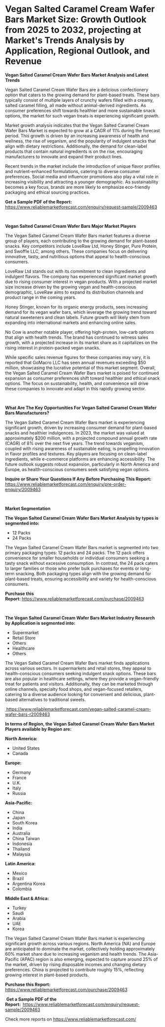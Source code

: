 <p><h1>Vegan Salted Caramel Cream Wafer Bars Market Size: Growth Outlook from 2025 to 2032, projecting at Market's Trends Analysis by Application, Regional Outlook, and Revenue</h1></p><p><strong>Vegan Salted Caramel Cream Wafer Bars Market Analysis and Latest Trends</strong></p>
<p><p>Vegan Salted Caramel Cream Wafer Bars are a delicious confectionery option that caters to the growing demand for plant-based treats. These bars typically consist of multiple layers of crunchy wafers filled with a creamy, salted caramel filling, all made without animal-derived ingredients. As consumer preferences shift towards healthier and more sustainable snack options, the market for such vegan treats is experiencing significant growth.</p><p>Market growth analysis indicates that the Vegan Salted Caramel Cream Wafer Bars Market is expected to grow at a CAGR of 11% during the forecast period. This growth is driven by an increasing awareness of health and wellness, the rise of veganism, and the popularity of indulgent snacks that align with dietary restrictions. Additionally, the demand for clean-label products that contain natural ingredients is on the rise, encouraging manufacturers to innovate and expand their product lines.</p><p>Recent trends in the market include the introduction of unique flavor profiles and nutrient-enhanced formulations, catering to diverse consumer preferences. Social media and influencer promotions also play a vital role in increasing visibility and attracting a younger demographic. As sustainability becomes a key focus, brands are more likely to emphasize eco-friendly packaging and ethical sourcing practices.</p></p>
<p><strong>Get a Sample PDF of the Report:&nbsp;</strong> <a href="https://www.reliablemarketforecast.com/enquiry/request-sample/2009463?utm_campaign=2246&utm_medium=2&utm_source=Github&utm_content=ia&utm_term=15022025&utm_id=vegan-salted-caramel-cream-wafer-bars">https://www.reliablemarketforecast.com/enquiry/request-sample/2009463</a></p>
<p>&nbsp;</p>
<p><strong>Vegan Salted Caramel Cream Wafer Bars Major Market Players</strong></p>
<p><p>The Vegan Salted Caramel Cream Wafer Bars market features a diverse group of players, each contributing to the growing demand for plant-based snacks. Key competitors include LoveRaw Ltd, Honey Stinger, Pure Protein, and Swoffle LLC, among others. These companies focus on delivering innovative, tasty, and nutritious options that appeal to health-conscious consumers.</p><p>LoveRaw Ltd stands out with its commitment to clean ingredients and indulgent flavors. The company has experienced significant market growth due to rising consumer interest in vegan products. With a projected market size increase driven by the growing vegan and health-conscious demographic, LoveRaw aims to expand its distribution channels and product range in the coming years.</p><p>Honey Stinger, known for its organic energy products, sees increasing demand for its vegan wafer bars, which leverage the growing trend toward natural sweeteners and clean labels. Future growth will likely stem from expanding into international markets and enhancing online sales.</p><p>No Cow is another notable player, offering high-protein, low-carb options that align with health trends. The brand has continued to witness sales growth, with a projected increase in its market share as it capitalizes on the rising interest in protein-packed vegan snacks.</p><p>While specific sales revenue figures for these companies may vary, it is reported that GoMacro LLC has seen annual revenues exceeding $50 million, showcasing the lucrative potential of this market segment. Overall, the Vegan Salted Caramel Cream Wafer Bars market is poised for continued expansion as consumer preferences shift toward healthier and ethical snack options. The focus on sustainability, health, and convenience will drive these companies to innovate and adapt in this rapidly growing sector.</p></p>
<p>&nbsp;</p>
<p><strong>What Are The Key Opportunities For Vegan Salted Caramel Cream Wafer Bars Manufacturers?</strong></p>
<p><p>The Vegan Salted Caramel Cream Wafer Bars market is experiencing significant growth, driven by increasing consumer demand for plant-based snacks and healthier indulgences. In 2023, the market was valued at approximately $200 million, with a projected compound annual growth rate (CAGR) of 8% over the next five years. The trend towards veganism, coupled with rising awareness of sustainable eating, is propelling innovation in flavor profiles and textures. Key players are focusing on clean-label ingredients, while e-commerce platforms are enhancing accessibility. The future outlook suggests robust expansion, particularly in North America and Europe, as health-conscious consumers seek satisfying vegan options.</p></p>
<p><strong>Inquire or Share Your Questions If Any Before Purchasing This Report:</strong> <a href="https://www.reliablemarketforecast.com/enquiry/pre-order-enquiry/2009463?utm_campaign=2246&utm_medium=2&utm_source=Github&utm_content=ia&utm_term=15022025&utm_id=vegan-salted-caramel-cream-wafer-bars">https://www.reliablemarketforecast.com/enquiry/pre-order-enquiry/2009463</a></p>
<p>&nbsp;</p>
<p><strong>Market Segmentation</strong></p>
<p><strong>The Vegan Salted Caramel Cream Wafer Bars Market Analysis by types is segmented into:</strong></p>
<p><ul><li>12 Packs</li><li>24 Packs</li></ul></p>
<p><p>The Vegan Salted Caramel Cream Wafer Bars market is segmented into two primary packaging types: 12 packs and 24 packs. The 12 pack offers convenience for smaller households or individual consumers seeking a tasty snack without excessive consumption. In contrast, the 24 pack caters to larger families or those who prefer bulk purchases for events or long-term snacking. Both packaging types align with the growing demand for plant-based treats, ensuring accessibility and variety for health-conscious consumers.</p></p>
<p><strong>Purchase this Report:&nbsp;</strong><a href="https://www.reliablemarketforecast.com/purchase/2009463?utm_campaign=2246&utm_medium=2&utm_source=Github&utm_content=ia&utm_term=15022025&utm_id=vegan-salted-caramel-cream-wafer-bars">https://www.reliablemarketforecast.com/purchase/2009463</a></p>
<p>&nbsp;</p>
<p><strong>The Vegan Salted Caramel Cream Wafer Bars Market Industry Research by Application is segmented into:</strong></p>
<p><ul><li>Supermarket</li><li>Retail Store</li><li>Others</li><li>Healthcare</li><li>Others</li></ul></p>
<p><p>The Vegan Salted Caramel Cream Wafer Bars market finds applications across various sectors. In supermarkets and retail stores, they appeal to health-conscious consumers seeking indulgent snack options. These bars are also popular in healthcare settings, where they provide a vegan-friendly treat for patients and visitors. Additionally, they can be marketed through online channels, specialty food shops, and vegan-focused retailers, catering to a diverse audience looking for convenient and delicious, plant-based alternatives to traditional sweets.</p></p>
<p><a href="https://www.reliablemarketforecast.com/vegan-salted-caramel-cream-wafer-bars-r2009463?utm_campaign=2246&utm_medium=2&utm_source=Github&utm_content=ia&utm_term=15022025&utm_id=vegan-salted-caramel-cream-wafer-bars">&nbsp;https://www.reliablemarketforecast.com/vegan-salted-caramel-cream-wafer-bars-r2009463</a></p>
<p><strong>In terms of Region, the Vegan Salted Caramel Cream Wafer Bars Market Players available by Region are:</strong></p>
<p>
    <p> <strong> North America: </strong>
        <ul>
            <li>United States</li>
            <li>Canada</li>
        </ul>
        </p> 
    <p> <strong> Europe: </strong>
        <ul>
            <li>Germany</li>
            <li>France</li>
            <li>U.K.</li>
            <li>Italy</li>
            <li>Russia</li>
        </ul>
        </p> 
    <p> <strong> Asia-Pacific: </strong>
        <ul>
            <li>China</li>
            <li>Japan</li>
            <li>South Korea</li>
            <li>India</li>
            <li>Australia</li>
            <li>China Taiwan</li>
            <li>Indonesia</li>
            <li>Thailand</li>
            <li>Malaysia</li>
        </ul>
        </p> 
    <p> <strong> Latin America: </strong>
        <ul>
            <li>Mexico</li>
            <li>Brazil</li>
            <li>Argentina Korea</li>
            <li>Colombia</li>
        </ul>
        </p> 
    <p> <strong> Middle East & Africa: </strong>
        <ul>
            <li>Turkey</li>
            <li>Saudi</li>
            <li>Arabia</li>
            <li>UAE</li>
            <li>Korea</li>
        </ul>
    </p>
    </p>
<p><p>The Vegan Salted Caramel Cream Wafer Bars market is experiencing significant growth across various regions. North America (NA) and Europe are anticipated to dominate the market, collectively holding approximately 60% market share due to increasing veganism and health trends. The Asia-Pacific (APAC) region is also emerging, expected to capture around 25% of the market, driven by rising disposable incomes and changing dietary preferences. China is projected to contribute roughly 15%, reflecting growing interest in plant-based products.</p></p>
<p><strong>Purchase this Report: </strong><a href="https://www.reliablemarketforecast.com/purchase/2009463?utm_campaign=2246&utm_medium=2&utm_source=Github&utm_content=ia&utm_term=15022025&utm_id=vegan-salted-caramel-cream-wafer-bars">https://www.reliablemarketforecast.com/purchase/2009463</a></p>
<p>&nbsp;<strong>Get a Sample PDF of the Report:&nbsp;&nbsp;</strong><a href="https://www.reliablemarketforecast.com/enquiry/request-sample/2009463?utm_campaign=2246&utm_medium=2&utm_source=Github&utm_content=ia&utm_term=15022025&utm_id=vegan-salted-caramel-cream-wafer-bars">https://www.reliablemarketforecast.com/enquiry/request-sample/2009463</a></p>
<p><strong></strong></p>
<p>Check more reports on <a href="https://www.reliablemarketforecast.com/?utm_campaign=2246&utm_medium=2&utm_source=Github&utm_content=ia&utm_term=15022025&utm_id=vegan-salted-caramel-cream-wafer-bars">https://www.reliablemarketforecast.com/</a></p>